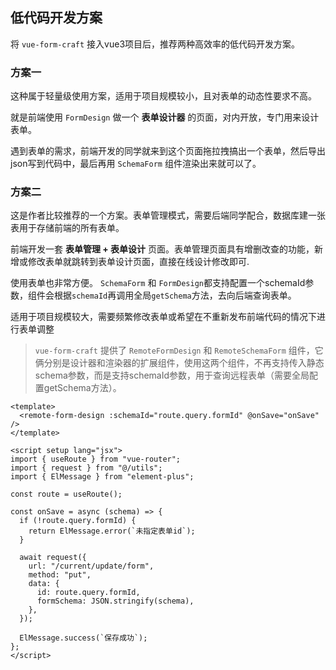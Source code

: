 ## 低代码开发方案

将 `vue-form-craft` 接入vue3项目后，推荐两种高效率的低代码开发方案。

### 方案一

这种属于轻量级使用方案，适用于项目规模较小，且对表单的动态性要求不高。

就是前端使用 `FormDesign` 做一个 **表单设计器** 的页面，对内开放，专门用来设计表单。

遇到表单的需求，前端开发的同学就来到这个页面拖拉拽搞出一个表单，然后导出json写到代码中，最后再用 `SchemaForm` 组件渲染出来就可以了。


### 方案二

这是作者比较推荐的一个方案。表单管理模式，需要后端同学配合，数据库建一张表用于存储前端的所有表单。

前端开发一套 **表单管理 + 表单设计** 页面。表单管理页面具有增删改查的功能，新增或修改表单就跳转到表单设计页面，直接在线设计修改即可.

使用表单也非常方便。 `SchemaForm` 和 `FormDesign`都支持配置一个schemaId参数，组件会根据`schemaId`再调用全局`getSchema`方法，去向后端查询表单。

适用于项目规模较大，需要频繁修改表单或希望在不重新发布前端代码的情况下进行表单调整

> `vue-form-craft` 提供了 `RemoteFormDesign` 和 `RemoteSchemaForm` 组件，它俩分别是设计器和渲染器的扩展组件，使用这两个组件，不再支持传入静态schema参数，而是支持schemaId参数，用于查询远程表单（需要全局配置getSchema方法）。


```vue
<template>
  <remote-form-design :schemaId="route.query.formId" @onSave="onSave" />
</template>

<script setup lang="jsx">
import { useRoute } from "vue-router";
import { request } from "@/utils";
import { ElMessage } from "element-plus";

const route = useRoute();

const onSave = async (schema) => {
  if (!route.query.formId) {
    return ElMessage.error(`未指定表单id`);
  }

  await request({
    url: "/current/update/form",
    method: "put",
    data: {
      id: route.query.formId,
      formSchema: JSON.stringify(schema),
    },
  });

  ElMessage.success(`保存成功`);
};
</script>

```